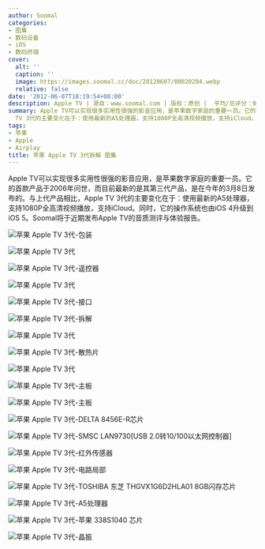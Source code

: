 ```yaml
---
author: Soomal
categories:
- 图集
- 数码设备
- iOS
- 数码终端
cover:
  alt: ''
  caption: ''
  image: https://images.soomal.cc/doc/20120607/00020204.webp
  relative: false
date: '2012-06-07T18:19:54+08:00'
description: Apple TV | 源自：www.soomal.com | 版权：原创 |  平均/总评分：08.10/162
summary: Apple TV可以实现很多实用性很强的影音应用，是苹果数字家庭的重要一员。它的首款产品于2006年问世，而目前最新的是其第三代产品，是在今年的3月8日发布的。与上代产品相比，Apple
  TV 3代的主要变化在于：使用最新的A5处理器，支持1080P全高清视频播放，支持iCloud。同时，它的操作系统也由iOS 4升级到iOS 5。
tags:
- 苹果
- Apple
- Airplay
title: 苹果 Apple TV 3代拆解 图集
---
```


Apple TV可以实现很多实用性很强的影音应用，是苹果数字家庭的重要一员。它的首款产品于2006年问世，而目前最新的是其第三代产品，是在今年的3月8日发布的。与上代产品相比，Apple TV 3代的主要变化在于：使用最新的A5处理器，支持1080P全高清视频播放，支持iCloud。同时，它的操作系统也由iOS 4升级到iOS 5。Soomal将于近期发布Apple TV的音质测评与体验报告。



![苹果 Apple TV 3代-包装](https://images.soomal.cc/doc/20120607/00020202.webp)



![苹果 Apple TV 3代](https://images.soomal.cc/doc/20120607/00020204.webp)



![苹果 Apple TV 3代-遥控器](https://images.soomal.cc/doc/20120607/00020206.webp)



![苹果 Apple TV 3代](https://images.soomal.cc/doc/20120607/00020208.webp)



![苹果 Apple TV 3代-接口](https://images.soomal.cc/doc/20120607/00020209.webp)



![苹果 Apple TV 3代-拆解](https://images.soomal.cc/doc/20120607/00020210.webp)



![苹果 Apple TV 3代](https://images.soomal.cc/doc/20120607/00020211.webp)



![苹果 Apple TV 3代-散热片](https://images.soomal.cc/doc/20120607/00020212.webp)



![苹果 Apple TV 3代](https://images.soomal.cc/doc/20120607/00020213.webp)



![苹果 Apple TV 3代-主板](https://images.soomal.cc/doc/20120607/00020214.webp)



![苹果 Apple TV 3代-主板](https://images.soomal.cc/doc/20120607/00020215.webp)



![苹果 Apple TV 3代-DELTA 8456E-R芯片](https://images.soomal.cc/doc/20120607/00020216.webp)



![苹果 Apple TV 3代-SMSC LAN9730[USB 2.0转10/100以太网控制器]](https://images.soomal.cc/doc/20120607/00020217.webp)



![苹果 Apple TV 3代-红外传感器](https://images.soomal.cc/doc/20120607/00020218.webp)



![苹果 Apple TV 3代-电路局部](https://images.soomal.cc/doc/20120607/00020219.webp)



![苹果 Apple TV 3代-TOSHIBA 东芝 THGVX1G6D2HLA01 8GB闪存芯片](https://images.soomal.cc/doc/20120607/00020220.webp)



![苹果 Apple TV 3代-A5处理器](https://images.soomal.cc/doc/20120607/00020221.webp)



![苹果 Apple TV 3代-苹果 338S1040 芯片](https://images.soomal.cc/doc/20120607/00020222.webp)



![苹果 Apple TV 3代-晶振](https://images.soomal.cc/doc/20120607/00020224.webp)